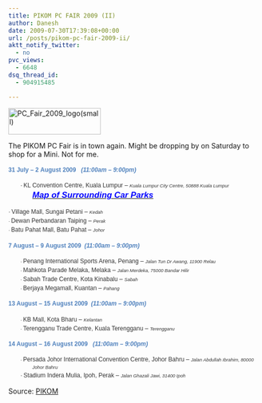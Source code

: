 ```yaml
---
title: PIKOM PC FAIR 2009 (II)
author: Danesh
date: 2009-07-30T17:39:08+00:00
url: /posts/pikom-pc-fair-2009-ii/
aktt_notify_twitter:
  - no
pvc_views:
  - 6648
dsq_thread_id:
  - 904915485

---
```

[<img loading="lazy" class="alignnone size-full wp-image-1692" title="PC_Fair_2009_logo(small)" src="/wp-content/uploads/2009/07/PC_Fair_2009_logosmall.jpg" alt="PC_Fair_2009_logo(small)" width="185" height="53" />][1]

The PIKOM PC Fair is in town again. Might be dropping by on Saturday to shop for a Mini. Not for me.

<div style="margin: 0cm 0cm 10pt; line-height: 150%;">
  <span style="font-family: Arial;"><strong><span style="font-size: 9pt; color: #4f81bd; line-height: 150%;">31 July &#8211; 2 August 2009   <em>(11:00am &#8211; 9:00pm)</em></span></strong></span>
</div>

<div style="margin: 0cm 0cm 0pt 36pt; text-indent: -18pt; line-height: 150%;">
  <span style="font-family: Arial;"><span style="font-size: 9pt; line-height: 150%;">·<span style="font-family: 'Times New Roman'; font-style: normal; font-variant: normal; font-weight: normal; font-size: 7pt; line-height: normal; font-size-adjust: none; font-stretch: normal;"> </span></span><span style="font-size: 9pt; color: #333333; line-height: 150%;">KL Convention Centre, Kuala Lumpur &#8211; </span><em><span style="font-size: 7pt; color: #333333; line-height: 150%;">Kuala Lumpur City Centre, 50888 Kuala Lumpur<br /> </span><strong><span style="color: #ff0000;"><span style="line-height: 150%;"><a href="http://www.pikom.org.my/cms/PCFair2009/CarPark_KL.gif"><span style="font-size: larger;"><span style="color: #0000ff;">Map of Surrounding Car Parks</span></span></a></span></span></strong></em></span>
</div>

<span style="font-size: smaller;"><span style="color: #333333;"> </span></span><span style="font-family: Arial;"><span style="font-size: 9pt; color: #333333; line-height: 150%;"> ·<span style="font-family: 'Times New Roman'; font-style: normal; font-variant: normal; font-weight: normal; font-size: 7pt; line-height: normal; font-size-adjust: none; font-stretch: normal;"> </span></span><span style="font-size: 9pt; color: #333333; line-height: 150%;">Village Mall, Sungai Petani &#8211; </span><em><span style="font-size: 7pt; color: #333333; line-height: 150%;">Kedah</span></em></span><span style="font-family: Arial;"><span style="font-size: 7pt; color: #333333; line-height: 150%;"><br /> ·<span style="font-family: 'Times New Roman'; font-style: normal; font-variant: normal; font-weight: normal; font-size: 7pt; line-height: normal; font-size-adjust: none; font-stretch: normal;"> </span></span><span style="font-size: 9pt; color: #333333; line-height: 150%;">Dewan Perbandaran Taiping &#8211; </span><em><span style="font-size: 7pt; color: #333333; line-height: 150%;">Perak</span></em></span><span style="font-family: Arial;"><span style="font-size: 7pt; color: #333333; line-height: 150%;"><br /> ·<span style="font-family: 'Times New Roman'; font-style: normal; font-variant: normal; font-weight: normal; font-size: 7pt; line-height: normal; font-size-adjust: none; font-stretch: normal;"> </span></span><span style="font-size: 9pt; color: #333333; line-height: 150%;">Batu Pahat Mall, Batu Pahat &#8211; </span><em><span style="font-size: 7pt; color: #333333; line-height: 150%;">Johor</span></em></span>

<div style="margin: 0cm 0cm 10pt; line-height: 150%;">
  <span style="font-family: Arial;"><strong><span style="font-size: 9pt; color: #4f81bd; line-height: 150%;">7 August &#8211; 9 August 2009  <em>(11:00am &#8211; 9:00pm)</em></span></strong></span>
</div>

<div style="margin: 0cm 0cm 0pt 36pt; text-indent: -18pt; line-height: 150%;">
  <span style="font-family: Arial;"><span style="font-size: 7pt; line-height: 150%;">·<span style="font-family: 'Times New Roman'; font-style: normal; font-variant: normal; font-weight: normal; font-size: 7pt; line-height: normal; font-size-adjust: none; font-stretch: normal;"> </span></span><span style="font-size: 9pt; color: #333333; line-height: 150%;">Penang International Sports Arena, Penang &#8211; </span><em><span style="font-size: 7pt; color: #333333; line-height: 150%;">Jalan Tun Dr Awang, 11900 Relau</span></em></span>
</div>

<div style="margin: 0cm 0cm 0pt 36pt; text-indent: -18pt; line-height: 150%;">
  <span style="font-family: Arial;"><span style="font-size: 7pt; line-height: 150%;">·<span style="font-family: 'Times New Roman'; font-style: normal; font-variant: normal; font-weight: normal; font-size: 7pt; line-height: normal; font-size-adjust: none; font-stretch: normal;"> </span></span><span style="font-size: 9pt; color: #333333; line-height: 150%;">Mahkota Parade Melaka, Melaka &#8211; </span><em><span style="font-size: 7pt; color: #333333; line-height: 150%;">Jalan Merdeka, 75000 Bandar Hilir</span></em></span>
</div>

<div style="margin: 0cm 0cm 0pt 36pt; text-indent: -18pt; line-height: 150%;">
  <span style="font-family: Arial;"><span style="font-size: 7pt; color: #333333; line-height: 150%;">·<span style="font-family: 'Times New Roman'; font-style: normal; font-variant: normal; font-weight: normal; font-size: 7pt; line-height: normal; font-size-adjust: none; font-stretch: normal;"> </span></span><span style="font-size: 9pt; color: #333333; line-height: 150%;">Sabah Trade Centre, Kota Kinabalu &#8211; </span><em><span style="font-size: 7pt; color: #333333; line-height: 150%;">Sabah</span></em></span>
</div>

<div style="margin: 0cm 0cm 10pt 36pt; text-indent: -18pt; line-height: 150%;">
  <span style="font-family: Arial;"><span style="font-size: 7pt; color: #333333; line-height: 150%;">·<span style="font-family: 'Times New Roman'; font-style: normal; font-variant: normal; font-weight: normal; font-size: 7pt; line-height: normal; font-size-adjust: none; font-stretch: normal;"> </span></span><span style="font-size: 9pt; color: #333333; line-height: 150%;">Berjaya Megamall, Kuantan &#8211; </span><em><span style="font-size: 7pt; color: #333333; line-height: 150%;">Pahang</span></em></span>
</div>

<div style="margin: 0cm 0cm 10pt; line-height: 150%;">
  <span style="font-family: Arial;"><strong><span style="font-size: 9pt; color: #4f81bd; line-height: 150%;">13 August &#8211; 15 August 2009  <em>(11:00am &#8211; 9:00pm)</em></span></strong></span>
</div>

<div style="margin: 0cm 0cm 0pt 36pt; text-indent: -18pt; line-height: 150%;">
  <span style="font-family: Arial;"><span style="font-size: 7pt; color: #333333; line-height: 150%;">·<span style="font-family: 'Times New Roman'; font-style: normal; font-variant: normal; font-weight: normal; font-size: 7pt; line-height: normal; font-size-adjust: none; font-stretch: normal;"> </span></span><span style="font-size: 9pt; color: #333333; line-height: 150%;">KB Mall, Kota Bharu &#8211; </span><em><span style="font-size: 7pt; color: #333333; line-height: 150%;">Kelantan</span></em></span>
</div>

<div style="margin: 0cm 0cm 10pt 36pt; text-indent: -18pt; line-height: 150%;">
  <span style="font-family: Arial;"><span style="font-size: 7pt; color: #333333; line-height: 150%;">·<span style="font-family: 'Times New Roman'; font-style: normal; font-variant: normal; font-weight: normal; font-size: 7pt; line-height: normal; font-size-adjust: none; font-stretch: normal;"> </span></span><span style="font-size: 9pt; color: #333333; line-height: 150%;">Terengganu Trade Centre, Kuala Terengganu &#8211; </span><em><span style="font-size: 7pt; color: #333333; line-height: 150%;">Terengganu</span></em></span>
</div>

<div style="margin: 0cm 0cm 10pt; line-height: 150%;">
  <span style="font-family: Arial;"><strong><span style="font-size: 9pt; color: #4f81bd; line-height: 150%;">14 August &#8211; 16 August 2009   <em>(11:00am &#8211; 9:00pm)</em></span></strong></span>
</div>

<div style="margin: 0cm 0cm 0pt 36pt; text-indent: -18pt; line-height: 150%;">
  <span style="font-family: Arial;"><span style="font-size: 7pt; color: #333333; line-height: 150%;">·<span style="font-family: 'Times New Roman'; font-style: normal; font-variant: normal; font-weight: normal; font-size: 7pt; line-height: normal; font-size-adjust: none; font-stretch: normal;"> </span></span><span style="font-size: 9pt; color: #333333; line-height: 150%;">Persada Johor International Convention Centre, Johor Bahru &#8211; </span><em><span style="font-size: 7pt; color: #333333; line-height: 150%;">Jalan Abdullah Ibrahim, 80000 Johor Bahru</span></em></span>
</div>

<div style="margin: 0cm 0cm 10pt 36pt; text-indent: -18pt; line-height: 150%;">
  <span style="font-family: Arial;"><span style="font-size: 9pt; color: #333333; line-height: 150%;">·<span style="font-family: 'Times New Roman'; font-style: normal; font-variant: normal; font-weight: normal; font-size: 7pt; line-height: normal; font-size-adjust: none; font-stretch: normal;"> </span></span><span style="font-size: 9pt; color: #333333; line-height: 150%;">Stadium Indera Mulia, Ipoh, Perak &#8211; </span><em><span style="font-size: 7pt; color: #333333; line-height: 150%;">Jalan Ghazali Jawi, 31400 Ipoh</span></em></span>
</div>

Source: [PIKOM][2]

 [1]: /wp-content/uploads/2009/07/PC_Fair_2009_logosmall.jpg
 [2]: http://pikom.org.my/cms/General.asp?whichfile=PC+Fair+InfoCentre&ProductID=22461&CatID=12